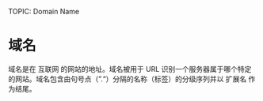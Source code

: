 TOPIC: Domain Name

# 域名

域名是在 互联网 的网站的地址。域名被用于 URL 识别一个服务器属于哪个特定的网站。域名包含由句号点（”.“）分隔的名称（标签）的分级序列并以 扩展名 作为结尾。
